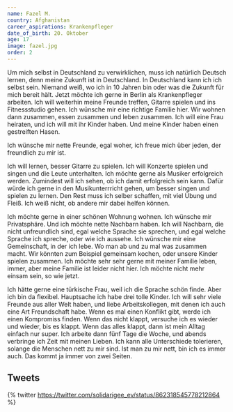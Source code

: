 ```yaml
---
name: Fazel M.
country: Afghanistan
career_aspirations: Krankenpfleger
date_of_birth: 20. Oktober
age: 17
image: fazel.jpg
order: 2
---
```


Um mich selbst in Deutschland zu verwirklichen, muss ich natürlich Deutsch lernen, denn meine Zukunft ist in Deutschland. In Deutschland kann ich ich selbst sein. Niemand weiß, wo ich in 10 Jahren bin oder was die Zukunft für mich bereit hält. Jetzt möchte ich gerne in Berlin als Krankenpfleger arbeiten. Ich will weiterhin meine Freunde treffen, Gitarre spielen und ins Fitnessstudio gehen. Ich wünsche mir eine richtige Familie hier. Wir wohnen dann zusammen, essen zusammen und leben zusammen. Ich will eine Frau heiraten, und ich will mit ihr Kinder haben. Und meine Kinder haben einen gestreiften Hasen.

Ich wünsche mir nette Freunde, egal woher, ich freue mich über jeden, der freundlich zu mir ist.  

Ich will lernen, besser Gitarre zu spielen. Ich will Konzerte spielen und singen und die Leute unterhalten. Ich möchte gerne als Musiker erfolgreich werden. Zumindest will ich sehen, ob ich damit erfolgreich sein kann. Dafür würde ich gerne in den Musikunterrricht gehen, um besser singen und spielen zu lernen. Den Rest muss ich selber schaffen, mit viel Übung und Fleiß. Ich weiß nicht, ob andere mir dabei helfen können.

Ich möchte gerne in einer schönen Wohnung wohnen. Ich wünsche mir Privatsphäre. Und ich möchte nette Nachbarn haben. Ich will Nachbarn, die nicht unfreundlich sind, egal welche Sprache sie sprechen, und egal welche Sprache ich spreche, oder wie ich aussehe. Ich wünsche mir eine Gemeinschaft, in der ich lebe. Wo man ab und zu mal was zusammen macht. Wir könnten zum Beispiel gemeinsam kochen, oder unsere Kinder spielen zusammen. Ich möchte sehr sehr gerne mit meiner Familie leben, immer, aber meine Familie ist leider nicht hier. Ich möchte nicht mehr einsam sein, so wie jetzt.

Ich hätte gerne eine türkische Frau, weil ich die Sprache schön finde. Aber ich bin da flexibel. Hauptsache ich habe drei tolle Kinder. Ich will sehr viele Freunde aus aller Welt haben, und liebe Arbeitskollegen, mit denen ich auch eine Art Freundschaft habe. Wenn es mal einen Konflikt gibt, werde ich einen Kompromiss finden. Wenn das nicht klappt, versuche ich es wieder und wieder, bis es klappt. Wenn das alles klappt, dann ist mein Alltag einfach nur super. Ich arbeite dann fünf Tage die Woche, und abends verbringe ich Zeit mit meinen Lieben. Ich kann alle Unterschiede tolerieren, solange die Menschen nett zu mir sind. Ist man zu mir nett, bin ich es immer auch. Das kommt ja immer von zwei Seiten.

## Tweets

{% twitter https://twitter.com/solidarigee_ev/status/862318545778212864 %}
